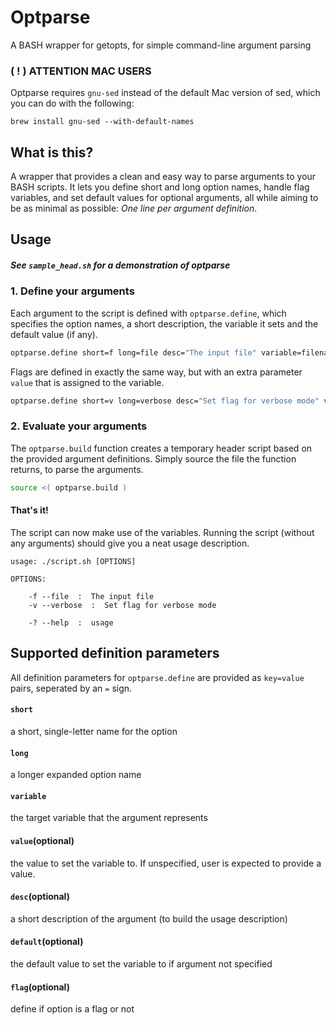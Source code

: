 # Optparse
A BASH wrapper for getopts, for simple command-line argument parsing

### ( ! ) ATTENTION MAC USERS
Optparse requires `gnu-sed` instead of the default Mac version of sed, which you can do with the following:
```
brew install gnu-sed --with-default-names
```

## What is this?
A wrapper that provides a clean and easy way to parse arguments to your BASH scripts. It lets you define short and long option names, handle flag variables, and set default values for optional arguments, all while aiming to be as minimal as possible: *One line per argument definition*.

## Usage
##### See `sample_head.sh` for a demonstration of optparse
### 1. Define your arguments

Each argument to the script is defined with `optparse.define`, which specifies the option names, a short description, the variable it sets and the default value (if any). 

```bash
optparse.define short=f long=file desc="The input file" variable=filename
```

Flags are defined in exactly the same way, but with an extra parameter `value` that is assigned to the variable.

```bash
optparse.define short=v long=verbose desc="Set flag for verbose mode" variable=verbose_mode value=true default=false
```

### 2. Evaluate your arguments
The `optparse.build` function creates a temporary header script based on the provided argument definitions. Simply source the file the function returns, to parse the arguments.

```bash
source <( optparse.build )
```

#### That's it!
The script can now make use of the variables. Running the script (without any arguments) should give you a neat usage description.

    usage: ./script.sh [OPTIONS]

    OPTIONS:

        -f --file  :  The input file
        -v --verbose  :  Set flag for verbose mode

        -? --help  :  usage

## Supported definition parameters
All definition parameters for `optparse.define` are provided as `key=value` pairs, seperated by an `=` sign.
#### `short`
a short, single-letter name for the option
#### `long`
a longer expanded option name
#### `variable`
the target variable that the argument represents
#### `value`(optional)
the value to set the variable to. If unspecified, user is expected to provide a value.
#### `desc`(optional)
a short description of the argument (to build the usage description)
#### `default`(optional)
the default value to set the variable to if argument not specified
#### `flag`(optional)
define if option is a flag or not
